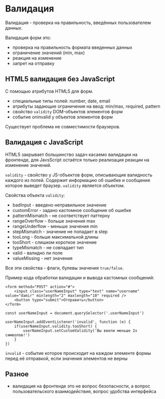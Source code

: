 # Валидация
Валидация - проверка на правильность, введённых пользователем данных.

Валидация форм это:
- проверка на правильность формата введенных данных
- ограничение значений (min, max)
- реакция на изменение
- запрет на отправку

## HTML5 валидация без JavaScript
С помощью атрибутов HTML5 для форм.
- специальные типы полей: number, date, email
- атрибуты задающие ограничения на ввод: min/max, required, pattern
- свойство `validity` DOM-объектов элементов форм
- событие oninvalid у объектов элементов форм

Существует проблема не совместимости браузеров.

## Валидация с JavaScript
HTML5 закрывает большинство задач касаемо валидации на фронтенде, для JavsScript остаётся только реализация реакции на изменение значений.

`validity` - свойство у JS-объектов форм, описывающие валидность каждого из полей. Содержит информацию об ошибке и сообщение которое выведет браузер. `validity` является объектом.

Свойства объекта `validity`:
- badInput - введено неправильное значение
- customError - задано кастомное сообщение об ошибке
- patternMismatch - не соответствует паттерну
- rangeOverflow - больше значения max
- rangeUnderflow - меньше значения min
- stepMismatch - значение не попадает в step
- tooLong - больше максимальной длины
- tooShort - слишком короткое значение
- typeMismatch - не совпадает тип
- valid - валидно ли поле
- valueMissing - нет значения

Все эти свойства - флаги, булевы значения `true/false`.

Пример кода обработки валидации и вывода кастомных сообщений:

    <form method="POST" action="#">
        <input class="userNameInput" type="text" name="username" value="damir" minlength="2" maxlength="10" required />
        <button type="submit">Отправить</button>
    </form>
    
    const userNameInput = document.querySelector('.userNameInput')

    userNameInput.addEventListener('invalid', function (e) {
        if(userNameInput.validity.tooShort) {
            userNameInput.setCustomValidity('Вы ввели меньше 2х символов!')
        }
    })

`invalid` - событие которое происходит на каждом элементе формы перед её отправкой, если значения элементов не верны

## Разное
- валидация на фронтенде это не вопрос безопасности, а вопрос пользовательского взаимодействия, вопрос удобства интерфейса
